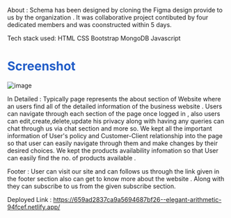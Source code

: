 About :
Schema has been designed by cloning the Figma design provide to us by the organization . It was collaborative project contibuted by four dedicated members and was coonstructed within 5 days.

Tech stack used:
HTML
CSS
Bootstrap
MongoDB
Javascript

### <h1 style="color:#215dc8">Screenshot</h1>
![image](https://drive.google.com/file/d/1U90f_qYkjLFaksgS8iPs0FYjffwFHh2C/view?usp=sharing)

In Detailed :
Typically page represents the about section of Website where an users find all of the detailed information of the business website .
Users can navigate through each section of the page once logged in , also users can edit,create,delete,update his privacy along with having any queries can chat through us via chat section and more so.
We kept all the important information of User's policy and Customer-Client relationship into the page so that user can easily navigate through them and make changes by their desired choices.
We kept the products availability infomation so that User can easily find the no. of products available .

Footer :
User can visit our site and can follows us through the link given in the footer section also can get to know more about the website .
Along with they can subscribe to us from the given subscribe section.

Deployed Link :
https://659ad2837ca9a5694687bf26--elegant-arithmetic-94fcef.netlify.app/
